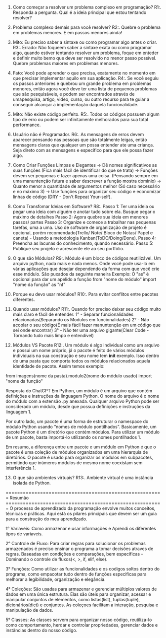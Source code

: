 1. Como começar a resolver um problema complexo em programação?
R1:. Responda a pergunta. Qual é a ideia principal que estou tentando resolver?

2. Problema complexo demais para você resolver?
R2:. Quebre o problema em problemas menores. E em passos menores ainda!

3. Mito: Eu preciso saber a sintaxe ou como programar algo antes o criar.
R3:. Errado: Não foqueem saber a sintaxe exata ou como programar algo, quando estiver tentando resolver um problema, foque em enteder e definir muito bemo que deve ser resolvido no menor passo possível. Quebre problemas maiores em problemas menores.

4. Fato: Você pode aprender o que precisa, exatamente no momento em que precisar implementar aquilo em sua aplicação.
R4:. Se você seguiu os passos anteriores e quebrou um grande problema em problemas menores, então agora você deve ter uma lista de pequenos problemas que são pesquisáveis, e podem ser encontrados através de umapesquisa, artigo, video, curso, ou outro recurso para te guiar a conseguir alcançar a implementação daquela funcionalidade.

5. Mito: Não existe código perfeito.
R5:. Todos os códigos possuem algum tipo de erro ou podem ser infinitamente melhorados para sua total performance.

6. Usuário não é Programador.
R6:. As mensagens de erros devem aparecer pensando nas pessoas que são totalmente leigas, então mensagens claras que qualquer um possa entender ate uma criança. Seja direto com as mensagens e especifico para que ele possa fazer algo.

7. Como Criar Funções Limpas e Elegantes
-> Dê nomes significativos as suas funções (Fica mais fácil de identificar do que se trata)
-> Funções devem ser pequenas e fazer apenas uma coisa. (Pensando sempre em uma manuntenção futura e saber descrever a função mostra dominio)
-> Quanto menor a quantidade de argumentos melhor (Só caso necessário e no máximo 3)
-> Use funções para organizar seu código e economizar linhas de código (DRY - Don't Repeat Your-self).


8. Como Transfomar Ideias em Software?
R8:.
Passo 1: Ter uma ideia ou pegar uma ideia com alguém e anotar tudo sobre ela. Busque pegar o máximo de detalhes
Passo 2: Agora quebre sua ideia em menores passos/ partes
Passo 3: Organize e comece a trabalhar nas pequenas tarefas, uma a uma. Uso de software de organização de projeto é opcional, porém recomendado(Trello/ Note/ Bloco de Notas/ Papel e caneta) - Usando a metodologia Kanban(ToDO/Doing/Done).
Passo 4: Preencha as lacunas do conhecimento, quando necessário.
Passo 5: Publique seu projeto e acrescente ele ao seu portfólio.


9. O que são Módulos?
R9:. Módulo é um bloco de códigos reutilizável. Um arquivo python, nada mais e nada menos. Onde você pode usa-ló em várias aplicações que desejar dependendo da forma com que você crie esse módulo. São puxados da seguinte maneira
Exemplo: O "as" é opcional para dar um apelido a função
from "nome do módulo" import "nome da função" as "nf"

10. Porque eu devo usar módulos?
R10:. Para evitar conflitos entre pacotes diferentes.

11. Quando usar módulos?
R11:. Quando for preciso deixar seu código muito mais claro e fácil de entender.
1° - Separar funcionalidades relacionadas(Separando os Modulos em funcionalidades)
2° - Não acoplar o seu código(É mais fácil fazer manuntenção em um código que sei onde encontrar)
3° - Não ter uma arquivo gigante(Clear Code - Tornando tudo mais limpo e entendível)

12. Módulos VS Pacote
R12:. Um módulo é algo individual como um arquivo e possui um nome próprio, já o pacote é feito de vários módulos individuais na sua construção e seu nome tem __init__ exemplo. Isso dentro de uma pasta que comporta todos os módulos relacionados aquela identidade de pacote. Assim temos exemplo:

from imagens(nome da pasta).modulo2(nome do módulo usado) import "nome da função"

Resposta do ChatGPT
Em Python, um módulo é um arquivo que contém definições e instruções da linguagem Python. O nome do arquivo é o nome do módulo com a extensão .py anexada. Qualquer arquivo Python pode ser considerado um módulo, desde que possua definições e instruções da linguagem 1.

Por outro lado, um pacote é uma forma de estruturar o namespace do módulo Python usando “nomes de módulo pontilhados”. Basicamente, um pacote Python é um diretório que contém módulos. Para utilizar um módulo de um pacote, basta importá-lo utilizando os nomes pontilhados 1.

Em resumo, a diferença entre um pacote e um módulo em Python é que o pacote é uma coleção de módulos organizados em uma hierarquia de diretórios. O pacote é usado para organizar os módulos em subpacotes, permitindo que inúmeros módulos de mesmo nome coexistam sem interferência 1.

13. O que são ambientes virtuais?
R13:. Ambiente virtual é uma instância isolada de Python.





======================================================= Resumão =======================================================
O processo de aprendizado da programação envolve muitos conceitos, técnicas e práticas. Aqui está os pilares principais que devem ser um guia para a construção do meu aprendizado.

1° Variaveis: Como armazenar e usar informações e Aprendi os diferentes tipos de variaveis.

2° Controle de Fluxo: Para criar regras para solucionar os problemas armazenados é preciso ensinar o programa a tomar decisões atraves de regras. Baseadas em condições e comparações, bem especificas - Dominando o controle de fluxos(<, >, if, elif, else).

3° Funções: Como utilizar as funcionalidades e os codigos soltos dentro do programa, como empacotar tudo dentro de funções especificas para melhorar a legibilidade, organização e elegância.

4° Coleções: São usadas para armazenar e gerenciar múltiplos valores de dados em uma única estrutura. Elas são úteis para organizar, acessar e manipular conjuntos de elementos, como listas(list), tuplas(tuple), dicionários(dict) e conjuntos. As coleçoes facilitam a interação, pesquisa e manipulação de dados.

5° Classes: As classes servem para organizar nosso código, reutiliza-lo como comportamento, herdar e controlar propriedades, gerenciar dados e instâncias dentro do nosso código.







